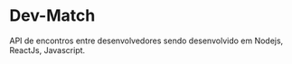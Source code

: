 # Dev-Match
API de encontros entre desenvolvedores sendo desenvolvido em Nodejs, ReactJs, Javascript.

